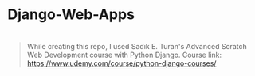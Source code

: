 # Django-Web-Apps
#
> While creating this repo, I used Sadık E. Turan's Advanced Scratch Web Development course with Python Django.
> Course link: https://www.udemy.com/course/python-django-courses/
